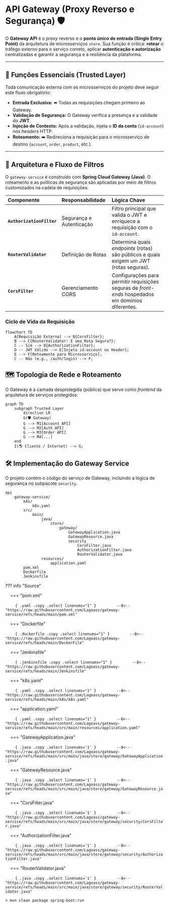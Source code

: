 # API Gateway (Proxy Reverso e Segurança) 🛡️

O **Gateway API** é o *proxy* reverso e o **ponto único de entrada (Single Entry Point)** da arquitetura de microsserviços `store`. Sua função é crítica: **rotear** o tráfego externo para o serviço correto, aplicar **autenticação e autorização** centralizadas e garantir a segurança e a resiliência da plataforma.

-----

## 🎯 Funções Essenciais (Trusted Layer)

Toda comunicação externa com os microsserviços do projeto deve seguir este fluxo obrigatório:

  * **Entrada Exclusiva:** ⬅️ Todas as requisições chegam primeiro ao Gateway.
  * **Validação de Segurança:** O Gateway verifica a presença e a validade do **JWT**.
  * **Injeção de Contexto:** Após a validação, injeta o **ID da conta** (`id-account`) nos *headers* HTTP.
  * **Roteamento:** ➡️ Redireciona a requisição para o microsserviço de destino (`account`, `order`, `product`, etc.).

-----

## 🚦 Arquitetura e Fluxo de Filtros

O `gateway-service` é construído com **Spring Cloud Gateway (Java)**. O roteamento e as políticas de segurança são aplicadas por meio de filtros customizados na cadeia de requisições.

| Componente | Responsabilidade | Lógica Chave |
| :--- | :--- | :--- |
| **`AuthorizationFilter`** | Segurança e Autenticação | Filtro principal que valida o JWT e enriquece a requisição com o `id-account`. |
| **`RouterValidator`** | Definição de Rotas | Determina quais *endpoints* (rotas) são públicos e quais exigem um JWT (rotas seguras). |
| **`CorsFilter`** | Gerenciamento CORS | Configurações para permitir requisições seguras de *front-ends* hospedados em domínios diferentes. |

### Ciclo de Vida da Requisição

```mermaid
flowchart TD
    A[Requisição Externa] --> B{CorsFilter};
    B --> C{RouterValidator: É uma Rota Segura?};
    C -- Sim --> D{AuthorizationFilter};
    D -- JWT Válido --> E[Injeta id-account no Header];
    E --> F[Roteamento para Microsserviço];
    C -- Não (e.g., /auth/login) --> F;
```

## 🗺️ Topologia de Rede e Roteamento

O Gateway é a camada desprotegida (pública) que serve como *frontend* da arquitetura de serviços protegidos:

```mermaid
graph TD
    subgraph Trusted Layer
        direction LR
        G(🛡️ Gateway)
        G --> M1[Account API]
        G --> M2[Auth API]
        G --> M3[Order API]
        G --> M4[...]
    end
    I(🌎 Cliente / Internet) --> G;
```

## 🛠️ Implementação do Gateway Service

O projeto contém o código do serviço de Gateway, incluindo a lógica de segurança no subpacote `security`.

```tree
api
    gateway-service/
        k8s/
            k8s.yaml
        src/
            main/
                java/
                    store/
                        gateway/
                            GatewayApplication.java
                            GatewayResource.java
                            security
                                CorsFilter.java
                                AuthorizationFilter.java
                                RouterValidator.java
                resources/
                    application.yaml
        pom.xml
        Dockerfile
        Jenkinsfile
```

??? info "Source"

    === "pom.xml"

        `{ .yaml .copy .select linenums="1" }         --8<-- "https://raw.githubusercontent.com/Lagoass/gateway-service/refs/heads/main/pom.xml"        `

    === "Dockerfile"

        `{ .dockerfile .copy .select linenums="1" }         --8<-- "https://raw.githubusercontent.com/Lagoass/gateway-service/refs/heads/main/DockerFile"        `

    === "Jenkinsfile"

        `{ .jenkinsfile .copy .select linenums="1" }         --8<-- "https://raw.githubusercontent.com/Lagoass/gateway-service/refs/heads/main/Jenkinsfile"        `

    === "k8s.yaml"

        `{ .yaml .copy .select linenums="1" }         --8<-- "https://raw.githubusercontent.com/Lagoass/gateway-service/refs/heads/main/k8s/k8s.yaml"        `

    === "application.yaml"

        `{ .yaml .copy .select linenums="1" }         --8<-- "https://raw.githubusercontent.com/Lagoass/gateway-service/refs/heads/main/src/main/resources/application.yaml"        `

    === "GatewayApplication.java"

        `{ .java .copy .select linenums='1' }         --8<-- "https://raw.githubusercontent.com/Lagoass/gateway-service/refs/heads/main/src/main/java/store/gateway/GatewayApplication.java"        `

    === "GatewayResource.java"

        `{ .java .copy .select linenums='1' }         --8<-- "https://raw.githubusercontent.com/Lagoass/gateway-service/refs/heads/main/src/main/java/store/gateway/GatewayResource.java"        `

    === "CorsFilter.java"

        `{ .java .copy .select linenums='1' }         --8<-- "https://raw.githubusercontent.com/Lagoass/gateway-service/refs/heads/main/src/main/java/store/gateway/security/CorsFilter.java"        `

    === "AuthorizationFilter.java"

        `{ .java .copy .select linenums='1' }         --8<-- "https://raw.githubusercontent.com/Lagoass/gateway-service/refs/heads/main/src/main/java/store/gateway/security/AuthorizationFilter.java"        `

    === "RouterValidator.java"

        `{ .java .copy .select linenums='1' }         --8<-- "https://raw.githubusercontent.com/Lagoass/gateway-service/refs/heads/main/src/main/java/store/gateway/security/RouterValidator.java"        `

```{ bash }
> mvn clean package spring-boot:run
```